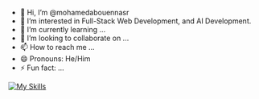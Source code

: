 - 👋 Hi, I’m @mohamedabouennasr
- 👀 I’m interested in Full-Stack Web Development, and AI Development.
- 🌱 I’m currently learning ...
- 💞️ I’m looking to collaborate on ...
- 📫 How to reach me ...
- 😄 Pronouns: He/Him
- ⚡ Fun fact: ...

<!---
mohamedabouennasr/mohamedabouennasr is a ✨ special ✨ repository because its `README.md` (this file) appears on your GitHub profile.
You can click the Preview link to take a look at your changes.
--->
[![My Skills](https://skillicons.dev/icons?i=c,cpp)](https://skillicons.dev)
